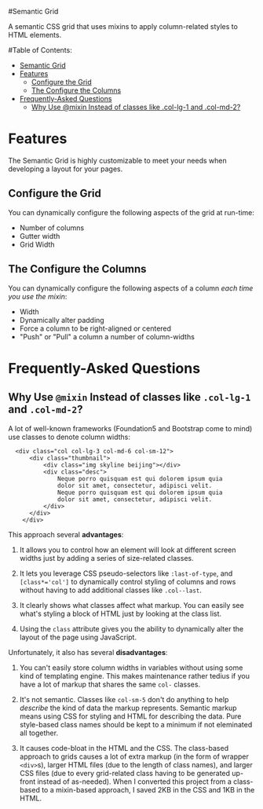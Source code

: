 #Semantic Grid

A semantic CSS grid that uses mixins to apply column-related styles to HTML elements.

#Table of Contents:
  - [Semantic Grid](#)
  - [Features](#)
	  - [Configure the Grid](#)
	  - [The Configure the Columns](#)
  - [Frequently-Asked Questions](#)
	  - [Why Use @mixin Instead of classes like .col-lg-1 and .col-md-2?](#)

# Features
The Semantic Grid is highly customizable to meet your needs when developing a
layout for your pages.

## Configure the Grid
You can dynamically configure the following aspects of the grid at run-time:
  - Number of columns
  - Gutter width
  - Grid Width

## The Configure the Columns
  You can dynamically configure the following aspects of a column _each time you use the mixin_:
  - Width
  - Dynamically alter padding
  - Force a column to be right-aligned or centered
  - "Push" or "Pull" a column a number of column-widths

# Frequently-Asked Questions
## Why Use ``@mixin`` Instead of classes like ``.col-lg-1`` and ``.col-md-2``?

A lot of well-known frameworks (Foundation5 and Bootstrap come to mind) use classes to denote column widths:

```
  <div class="col col-lg-3 col-md-6 col-sm-12">
      <div class="thumbnail">
          <div class="img skyline beijing"></div>
          <div class="desc">
              Neque porro quisquam est qui dolorem ipsum quia
              dolor sit amet, consectetur, adipisci velit.
              Neque porro quisquam est qui dolorem ipsum quia
              dolor sit amet, consectetur, adipisci velit.
          </div>
      </div>
    </div>
```

This approach several __advantages__:

1. It allows you to control how an element will look at different screen widths just by adding a series of size-related classes.

2. It lets you leverage CSS pseudo-selectors like ``:last-of-type``, and ``[class*='col']`` to dynamically control styling of columns and rows without having to add additional classes like ``.col--last``.

3. It clearly shows what classes affect what markup. You can easily see what's styling a block of HTML just by looking at the class list.

4. Using the ``class`` attribute gives you the ability to dynamically alter the layout of the page using JavaScript.

Unfortunately, it also has several __disadvantages__:

1. You can't easily store column widths in variables without using some kind of templating engine. This makes maintenance rather tedius if you have a lot of markup that shares the same ``col-`` classes.

2. It's not semantic. Classes like ``col-sm-5`` don't do anything to help _describe_ the kind of data the markup represents. Semantic markup means using CSS for styling and HTML for describing the data. Pure style-based class names should be kept to a minimum if not eleminated all together.

3. It causes code-bloat in the HTML and the CSS. The class-based approach to grids causes a lot of extra markup (in the form of wrapper ``<div>``s), larger HTML files (due to the length of class names), and larger CSS files (due to every grid-related class having to be generated up-front instead of as-needed). When I converted this project from a class-based to a mixin-based approach, I saved 2KB in the CSS and 1KB in the HTML.

